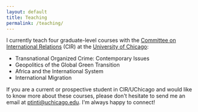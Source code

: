 ```yaml
---
layout: default
title: Teaching
permalink: /teaching/
---
```


I currently teach four graduate-level courses with the [Committee on International Relations](https://cir.uchicago.edu/) (CIR) at the [University of Chicago](https://www.uchicago.edu/):

- Transnational Organized Crime: Contemporary Issues
- Geopolitics of the Global Green Transition
- Africa and the International System
- International Migration

If you are a current or prospective student in CIR/UChicago and would like to know more about these courses, please don't hesitate to send me an email at [ptinti@uchicago.edu](mailto:ptinti@uchicago.edu). I'm always happy to connect!